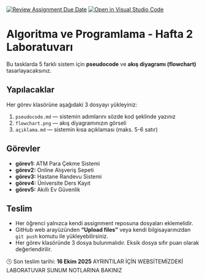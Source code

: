 [![Review Assignment Due Date](https://classroom.github.com/assets/deadline-readme-button-22041afd0340ce965d47ae6ef1cefeee28c7c493a6346c4f15d667ab976d596c.svg)](https://classroom.github.com/a/1asGNMp2)
[![Open in Visual Studio Code](https://classroom.github.com/assets/open-in-vscode-2e0aaae1b6195c2367325f4f02e2d04e9abb55f0b24a779b69b11b9e10269abc.svg)](https://classroom.github.com/online_ide?assignment_repo_id=21094631&assignment_repo_type=AssignmentRepo)
# Algoritma ve Programlama - Hafta 2 Laboratuvarı
Bu tasklarda 5 farklı sistem için **pseudocode** ve **akış diyagramı (flowchart)** tasarlayacaksınız.

## Yapılacaklar
Her görev klasörüne aşağıdaki 3 dosyayı yükleyiniz:
1. `pseudocode.md` — sistemin adımlarını sözde kod şeklinde yazınız  
2. `flowchart.png` — akış diyagramınızın görseli  
3. `açıklama.md` — sistemin kısa açıklaması (maks. 5-6 satır)

## Görevler
- **görev1:** ATM Para Çekme Sistemi  
- **görev2:** Online Alışveriş Sepeti  
- **görev3:** Hastane Randevu Sistemi  
- **görev4:** Üniversite Ders Kayıt  
- **görev5:** Akıllı Ev Güvenlik  

## Teslim
- Her öğrenci yalnızca kendi assignment reposuna dosyaları eklemelidir.  
- GitHub web arayüzünden **“Upload files”** veya kendi bilgisayarınızdan `git push` komutu ile yükleyebilirsiniz.  
- Her görev klasöründe 3 dosya bulunmalıdır. Eksik dosya sıfır puan olarak değerlendirilir.

🕓 Son teslim tarihi: **16 Ekim 2025**
 AYRINTILAR İÇİN WEBSİTEMİZDEKİ LABORATUVAR SUNUM NOTLARINA BAKINIZ

